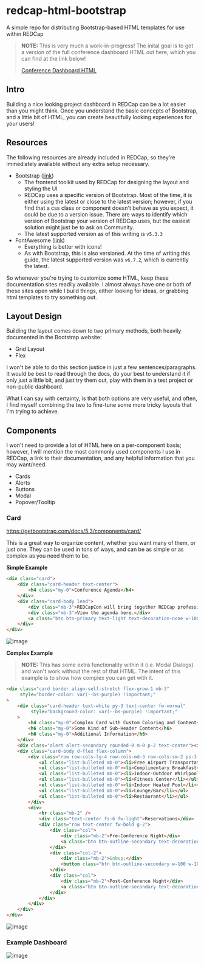 # redcap-html-bootstrap
A simple repo for distributing Bootstrap-based HTML templates for use within REDCap

> **NOTE:** This is very much a work-in-progress! The inital goal is to get a version of the full conference dashboard HTML out here, which you can find at the link below!
> 
> [Conference Dashboard HTML](/dashboards/conference_full.html)

## Intro

Building a nice looking project dashboard in REDCap can be a lot easier than you might think.  Once you understand the basic concepts of Bootstrap, and a little bit of HTML, you can create beautifully looking experiences for your users!

## Resources

The following resources are already included in REDCap, so they're immediately available without any extra setup necessary.

- Bootstrap ([link](https://getbootstrap.com/docs/5.3/getting-started/introduction/))
  - The frontend toolkit used by REDCap for designing the layout and styling the UI
  - REDCap uses a specific version of Bootstrap.  Most of the time, it is either using the latest or close to the latest version; however, if you find that a css class or component doesn't behave as you expect, it could be due to a version issue.  There are ways to identify which version of Bootstrap your version of REDCap uses, but the easiest solution might just be to ask on Community.
  - The latest supported version as of this writing is `v5.3.3`
- FontAwesome ([link](https://fontawesome.com/search?ic=free))
  - Everything is better with icons!
  - As with Bootstrap, this is also versioned. At the time of writing this guide, the latest supported version was `v6.7.2`, which is currently the latest.

So whenever you're trying to customize some HTML, keep these documentation sites readily available.  I almost always have one or both of these sites open while I build things, either looking for ideas, or grabbing html templates to try something out.

## Layout Design

Building the layout comes down to two primary methods, both heavily documented in the Bootstrap website:

- Grid Layout
- Flex

I won't be able to do this section justice in just a few sentences/paragraphs.  It would be best to read through the docs, do your best to understand it if only just a little bit, and just try them out, play with them in a test project or non-public dashboard.

What I can say with certainty, is that both options are very useful, and often, I find myself combining the two to fine-tune some more tricky layouts that I'm trying to achieve.

## Components

I won't need to provide a lot of HTML here on a per-component basis; however, I will mention the most commonly used components I use in REDCap, a link to their documentation, and any helpful information that you may want/need.

- Cards
- Alerts
- Buttons
- Modal
- Popover/Tooltip

### Card
https://getbootstrap.com/docs/5.3/components/card/

This is a great way to organize content, whether you want many of them, or just one.  They can be used in tons of ways, and can be as simple or as complex as you need them to be.

**Simple Example**

```html
<div class="card">
    <div class="card-header text-center">
        <h4 class="my-0">Conference Agenda</h4>
    </div>
    <div class="card-body lead">
        <div class="mb-3">REDCapCon will bring together REDCap professionals over this 3 &amp; 1/2 day event.</div>
        <div class="mb-3">View the agenda here.</div>
        <a class="btn btn-primary text-light text-decoration-none w-100" href="#" target="_blank" rel="noopener">Go To Dashboard</a></div>
    </div>
</div>
```

![image](https://github.com/user-attachments/assets/7ad73eb5-d60e-45ac-b404-e9f721519e96)

**Complex Example**

> **NOTE:** This has some extra functionality within it (i.e. Modal Dialogs) and won't work without the rest of that HTML.  The intent of this example is to show how complex you can get with it.

```html
<div class="card border align-self-stretch flex-grow-1 mb-3"
     style="border-color: var(--bs-purple) !important;"
>
    <div class="card-header text-white py-3 text-center fw-normal"
         style="background-color: var(--bs-purple) !important;"
    >
        <h4 class="my-0">Complex Card with Custom Coloring and Content</h4>
        <h6 class="my-0">Some Kind of Sub-Header Content</h6>
        <h6 class="my-0">Additional Information</h6>
    </div>
    <div class="alert alert-secondary rounded-0 m-0 p-2 text-center"><i class="fas fa-exclamation-triangle">&nbsp;</i> Special Alert Information Can Go Here! <i class="fas fa-exclamation-triangle">&nbsp;</i></div>
    <div class="card-body d-flex flex-column">
        <div class="row row-cols-lg-4 row-cols-md-3 row-cols-sm-2 ps-3 my-3">
            <ul class="list-bulleted mb-0"><li>Free Airport Transportation</li></ul>
            <ul class="list-bulleted mb-0"><li>Complimentary Breakfast</li></ul>
            <ul class="list-bulleted mb-0"><li>Indoor-Outdoor Whirlpool/Hot tub</li></ul>
            <ul class="list-bulleted mb-0"><li>Fitness Center</li></ul>
            <ul class="list-bulleted mb-0"><li>Indoor Heated Pool</li></ul>
            <ul class="list-bulleted mb-0"><li>Lounge/Bar</li></ul>
            <ul class="list-bulleted mb-0"><li>Restaurant</li></ul>
        </div>
        <div>
            <hr class="mb-2" />
            <div class="text-center fs-6 fw-light">Reservations</div>
            <div class="row text-center fw-bold g-2">
                <div class="col">
                    <div class="mb-2">Pre-Conference Night</div>
                    <a class="btn btn-outline-secondary text-decoration-none w-100" href="#" target="_blank" rel="noopener noreferrer">Sept 13<sup>th</sup> Booking</a>
                </div>
                <div class="col-2">
                    <div class="mb-2">&nbsp;</div>
                    <button class="btn btn-outline-secondary w-100 w-100" type="button" data-bs-toggle="modal" data-bs-target="#call-in-countryinnmn"> <i class="fas fa-phone">&nbsp;</i> </button>
                </div>
                <div class="col">
                    <div class="mb-2">Post-Conference Night</div>
                    <a class="btn btn-outline-secondary text-decoration-none w-100" href="3" target="_blank" rel="noopener noreferrer">Sept 17<sup>th</sup> Booking</a>
                </div>
            </div>
        </div>
    </div>
</div>
```

![image](https://github.com/user-attachments/assets/633fa561-f4ad-4ac6-9df6-983960325148)

### Example Dashboard
![image](https://github.com/user-attachments/assets/6e287ad6-ab47-432b-9f6e-4be38eb189cc)
